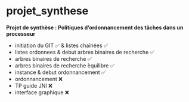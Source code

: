 # projet_synthese

**Projet de synthèse : Politiques d’ordonnancement des tâches dans un processeur**

- initiation du GIT ✅ & listes chaînées ✅
- listes ordonnees & debut arbres binaires de recherche ✅
- arbres binaires de recherche ✅
- arbres binaires de recherche ́equilibre ✅
- instance & debut ordonnancement ✅
- ordonnancement ❌
- TP guide JNI ❌
- interface graphique ❌
